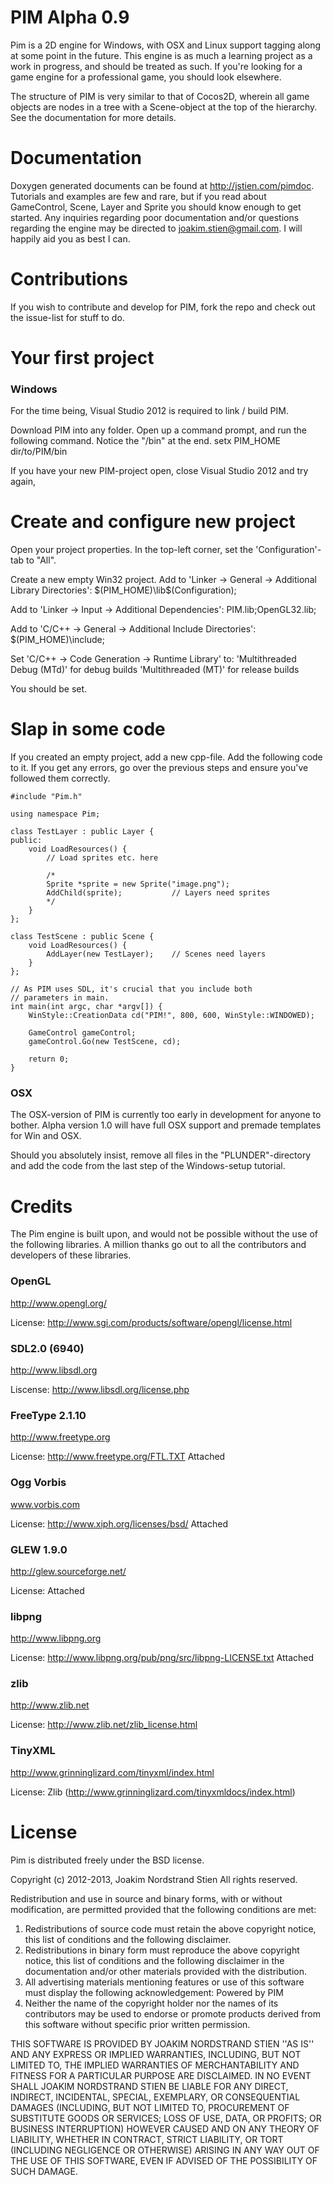 PIM Alpha 0.9
=============

Pim is a 2D engine for Windows, with OSX and Linux support tagging along at some point in the future.
This engine is as much a learning project as a work in progress, and should be treated as such. If
you're looking for a game engine for a professional game, you should look elsewhere.

The structure of PIM is very similar to that of Cocos2D, wherein all game objects are nodes in a tree
with a Scene-object at the top of the hierarchy. See the documentation for more details.


Documentation
=============

Doxygen generated documents can be found at http://jstien.com/pimdoc. Tutorials and examples are few
and rare, but if you read about GameControl, Scene, Layer and Sprite you should know enough to get 
started. Any inquiries regarding poor documentation and/or questions regarding the engine may be 
directed to joakim.stien@gmail.com. I will happily aid you as best I can.


Contributions
=============

If you wish to contribute and develop for PIM, fork the repo and check out the issue-list for stuff
to do.


Your first project
==================

### Windows

For the time being, Visual Studio 2012 is required to link / build PIM.

Download PIM into any folder. Open up a command prompt, and run the following command. Notice the
"/bin" at the end.
	setx PIM_HOME dir/to/PIM/bin

If you have your new PIM-project open, close Visual Studio 2012 and try again,


# Create and configure new project

Open your project properties. In the top-left corner, set the 'Configuration'-tab to "All".

Create a new empty Win32 project. Add to 'Linker -> General -> Additional Library Directories':
		$(PIM_HOME)\lib\$(Configuration);

Add to 'Linker -> Input -> Additional Dependencies':
		PIM.lib;OpenGL32.lib;

Add to 'C/C++ -> General -> Additional Include Directories':
		$(PIM_HOME)\include;

Set 'C/C++ -> Code Generation -> Runtime Library' to:
		'Multithreaded Debug (MTd)'       for debug builds
		'Multithreaded (MT)'              for release builds

You should be set.


# Slap in some code

If you created an empty project, add a new cpp-file. Add the following code to it. If you get
any errors, go over the previous steps and ensure you've followed them correctly.

	#include "Pim.h"

	using namespace Pim;

	class TestLayer : public Layer {
	public:
		void LoadResources() {
			// Load sprites etc. here

			/*
			Sprite *sprite = new Sprite("image.png");
			AddChild(sprite);			// Layers need sprites
			*/
		}
	};

	class TestScene : public Scene {
		void LoadResources() {
			AddLayer(new TestLayer);	// Scenes need layers
		}
	};

	// As PIM uses SDL, it's crucial that you include both
	// parameters in main.
	int main(int argc, char *argv[]) {
		WinStyle::CreationData cd("PIM!", 800, 600, WinStyle::WINDOWED);
		
		GameControl gameControl;
		gameControl.Go(new TestScene, cd);

		return 0;
	}



### OSX

The OSX-version of PIM is currently too early in development for anyone to bother. Alpha version 1.0
will have full OSX support and premade templates for Win and OSX.

Should you absolutely insist, remove all files in the "PLUNDER"-directory and add the code from the 
last step of the Windows-setup tutorial. 


Credits
=======

The Pim engine is built upon, and would not be possible without the use of the following libraries.
A million thanks go out to all the contributors and developers of these libraries.


### OpenGL 

http://www.opengl.org/

License:
http://www.sgi.com/products/software/opengl/license.html


### SDL2.0 (6940)

http://www.libsdl.org

Liscense: 
http://www.libsdl.org/license.php


### FreeType 2.1.10

http://www.freetype.org

License:
http://www.freetype.org/FTL.TXT
Attached


### Ogg Vorbis

www.vorbis.com

License:
http://www.xiph.org/licenses/bsd/
Attached


### GLEW 1.9.0

http://glew.sourceforge.net/

License:
Attached


### libpng

http://www.libpng.org

License:
http://www.libpng.org/pub/png/src/libpng-LICENSE.txt
Attached


### zlib

http://www.zlib.net

License:
http://www.zlib.net/zlib_license.html

### TinyXML

http://www.grinninglizard.com/tinyxml/index.html

License:
Zlib (http://www.grinninglizard.com/tinyxmldocs/index.html)



License
=======

Pim is distributed freely under the BSD license. 


Copyright (c) 2012-2013, Joakim Nordstrand Stien
All rights reserved.

Redistribution and use in source and binary forms, with or without
modification, are permitted provided that the following conditions are met:
1. Redistributions of source code must retain the above copyright
   notice, this list of conditions and the following disclaimer.
2. Redistributions in binary form must reproduce the above copyright
   notice, this list of conditions and the following disclaimer in the
   documentation and/or other materials provided with the distribution.
3. All advertising materials mentioning features or use of this software
   must display the following acknowledgement:
   Powered by PIM
4. Neither the name of the copyright holder nor the
   names of its contributors may be used to endorse or promote products
   derived from this software without specific prior written permission.

THIS SOFTWARE IS PROVIDED BY JOAKIM NORDSTRAND STIEN ''AS IS'' AND ANY
EXPRESS OR IMPLIED WARRANTIES, INCLUDING, BUT NOT LIMITED TO, THE IMPLIED
WARRANTIES OF MERCHANTABILITY AND FITNESS FOR A PARTICULAR PURPOSE ARE
DISCLAIMED. IN NO EVENT SHALL JOAKIM NORDSTRAND STIEN BE LIABLE FOR ANY
DIRECT, INDIRECT, INCIDENTAL, SPECIAL, EXEMPLARY, OR CONSEQUENTIAL DAMAGES
(INCLUDING, BUT NOT LIMITED TO, PROCUREMENT OF SUBSTITUTE GOODS OR SERVICES;
LOSS OF USE, DATA, OR PROFITS; OR BUSINESS INTERRUPTION) HOWEVER CAUSED AND
ON ANY THEORY OF LIABILITY, WHETHER IN CONTRACT, STRICT LIABILITY, OR TORT
(INCLUDING NEGLIGENCE OR OTHERWISE) ARISING IN ANY WAY OUT OF THE USE OF THIS
SOFTWARE, EVEN IF ADVISED OF THE POSSIBILITY OF SUCH DAMAGE.
